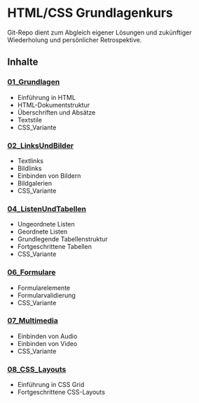 # HTML/CSS Grundlagenkurs

Git-Repo dient zum Abgleich eigener Lösungen und zukünftiger Wiederholung und persönlicher Retrospektive.

## Inhalte

### [**01_Grundlagen**](../../tree/master/01_Grundlagen)
- Einführung in HTML
- HTML-Dokumentstruktur
- Überschriften und Absätze
- Textstile
- CSS_Variante

### [**02_LinksUndBilder**](../../tree/master/02_LinksUndBilder)
- Textlinks
- Bildlinks
- Einbinden von Bildern
- Bildgalerien
- CSS_Variante

### [**04_ListenUndTabellen**](../../tree/master/04_ListenUndTabellen)
- Ungeordnete Listen
- Geordnete Listen
- Grundlegende Tabellenstruktur
- Fortgeschrittene Tabellen
- CSS_Variante

### [**06_Formulare**](../../tree/master/06_Formulare)
- Formularelemente
- Formularvalidierung
- CSS_Variante

### [**07_Multimedia**](../../tree/master/07_Multimedia)
- Einbinden von Audio
- Einbinden von Video
- CSS_Variante

### [**08_CSS_Layouts**](../../tree/master/08_CSS_Layouts)
- Einführung in CSS Grid
- Fortgeschrittene CSS-Layouts

